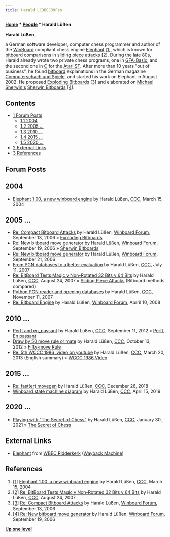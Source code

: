 ```yaml
---
title: Harald LC3BCC39Fen
---
```

**[Home](Home "Home") * [People](People "People") * Harald Lüßen**

**Harald Lüßen**,

a German software developer, computer chess programmer and author of the [WinBoard](WinBoard "WinBoard") compliant chess engine [Elephant](Elephant "Elephant")
<a id="cite-note-1" href="#cite-ref-1">[1]</a>,
which is known for [bitboard](Bitboards "Bitboards") comparisons in [sliding piece attacks](Sliding_Piece_Attacks "Sliding Piece Attacks") <a id="cite-note-2" href="#cite-ref-2">[2]</a>.
During the late 80s, Harald already wrote two private chess programs, one in [GFA-Basic](Basic "Basic"), and the second one in [C](C "C") for the [Atari ST](Atari_ST "Atari ST").
After more than 10 years "out of business", he found [bitboard](Bitboards "Bitboards") explanations in the German magazine [Computerschach und Spiele](Computerschach_und_Spiele "Computerschach und Spiele"), and started his work on Elephant in August 2002.
He proposed [Exploding Bitboards](Exploding_Bitboards "Exploding Bitboards") <a id="cite-note-3" href="#cite-ref-3">[3]</a> and elaborated on [Michael Sherwin's](Michael_Sherwin "Michael Sherwin") [Sherwin Bitboards](Sherwin_Bitboards "Sherwin Bitboards") <a id="cite-note-4" href="#cite-ref-4">[4]</a>.

## Contents

- [1 Forum Posts](#forum-posts)
  - [1.1 2004](#2004)
  - [1.2 2005 ...](#2005-...)
  - [1.3 2010 ...](#2010-...)
  - [1.4 2015 ...](#2015-...)
  - [1.5 2020 ...](#2020-...)
- [2 External Links](#external-links)
- [3 References](#references)

## Forum Posts

## 2004

- [Elephant 1.00, a new winboard engine](https://www.stmintz.com/ccc/index.php?id=354776) by Harald Lüßen, [CCC](CCC "CCC"), March 15, 2004

## 2005 ...

- [Re: Compact Bitboard Attacks](http://www.open-aurec.com/wbforum/viewtopic.php?f=4&t=4523&start=80) by Harald Lüßen, [Winboard Forum](Computer_Chess_Forums "Computer Chess Forums"), September 13, 2006 » [Exploding Bitboards](Exploding_Bitboards "Exploding Bitboards")
- [Re: New bitboard move generator](http://www.open-aurec.com/wbforum/viewtopic.php?f=4&t=5587&start=11) by Harald Lüßen, [Winboard Forum](Computer_Chess_Forums "Computer Chess Forums"), September 19, 2006 » [Sherwin Bitboards](Sherwin_Bitboards "Sherwin Bitboards")
- [Re: New bitboard move generator](http://www.open-aurec.com/wbforum/viewtopic.php?f=4&t=5587&start=20) by Harald Lüßen, [Winboard Forum](Computer_Chess_Forums "Computer Chess Forums"), September 21, 2006
- [From PGN databases to a better evaluation](http://www.talkchess.com/forum/viewtopic.php?t=15020) by Harald Lüßen, [CCC](CCC "CCC"), July 11, 2007
- [Re: BitBoard Tests Magic v Non-Rotated 32 Bits v 64 Bits](http://www.talkchess.com/forum/viewtopic.php?topic_view=threads&p=140111&t=16002) by Harald Lüßen, [CCC](CCC "CCC"), August 24, 2007 » [Sliding Piece Attacks](Sliding_Piece_Attacks "Sliding Piece Attacks") (Bitboard methods compared)
- [Python PGN reader and opening databases](http://www.talkchess.com/forum/viewtopic.php?t=17791) by Harald Lüßen, [CCC](CCC "CCC"), November 11, 2007
- [Re: Bitboard Engine](http://www.open-aurec.com/wbforum/viewtopic.php?f=4&t=7271&start=3) by Harald Lüßen, [Winboard Forum](Computer_Chess_Forums "Computer Chess Forums"), Aprril 10, 2008

## 2010 ...

- [Perft and en_passant](http://www.talkchess.com/forum/viewtopic.php?t=45099) by Harald Lüßen, [CCC](CCC "CCC"), September 11, 2012 » [Perft](Perft "Perft"), [En passant](En_passant "En passant")
- [Draw by 50 move rule or mate](http://www.talkchess.com/forum/viewtopic.php?t=45556) by Harald Lüßen, [CCC](CCC "CCC"), October 13, 2012 » [Fifty-move Rule](Fifty-move_Rule "Fifty-move Rule")
- [Re: 5th WCCC 1986, video on youtube](http://www.talkchess.com/forum/viewtopic.php?t=47544&start=3) by Harald Lüßen, [CCC](CCC "CCC"), March 20, 2013 (English summary) » [WCCC 1986 Video](WCCC_1986#Video "WCCC 1986")

## 2015 ...

- [Re: fast(er) movegen](http://www.talkchess.com/forum3/viewtopic.php?f=7&t=69216&start=32) by Harald Lüßen, [CCC](CCC "CCC"), December 26, 2018
- [Winboard state machine diagram](http://www.talkchess.com/forum3/viewtopic.php?f=7&t=70502) by Harald Lüßen, [CCC](CCC "CCC"), April 15, 2019

## 2020 ...

- [Playing with "The Secret of Chess"](http://www.talkchess.com/forum3/viewtopic.php?f=2&t=76453) by Harald Lüßen, [CCC](CCC "CCC"), January 30, 2021 » [The Secret of Chess](Lyudmil_Tsvetkov#SecretOfChess "Lyudmil Tsvetkov")

## External Links

- [Elephant](https://web.archive.org/web/20120105073311/http://wbec-ridderkerk.nl/html/details1/Elephant.html) from [WBEC Ridderkerk](WBEC "WBEC") ([Wayback Machine](https://en.wikipedia.org/wiki/Wayback_Machine))

## References

1. <a id="cite-ref-1" href="#cite-note-1">[1]</a> [Elephant 1.00, a new winboard engine](https://www.stmintz.com/ccc/index.php?id=354776) by Harald Lüßen, [CCC](CCC "CCC"), March 15, 2004
1. <a id="cite-ref-2" href="#cite-note-2">[2]</a> [Re: BitBoard Tests Magic v Non-Rotated 32 Bits v 64 Bits](http://www.talkchess.com/forum/viewtopic.php?topic_view=threads&p=140111&t=16002) by Harald Lüßen, [CCC](CCC "CCC"), August 24, 2007
1. <a id="cite-ref-3" href="#cite-note-3">[3]</a> [Re: Compact Bitboard Attacks](http://www.open-aurec.com/wbforum/viewtopic.php?f=4&t=4523&start=80) by Harald Lüßen, [Winboard Forum](Computer_Chess_Forums "Computer Chess Forums"), September 13, 2006
1. <a id="cite-ref-4" href="#cite-note-4">[4]</a> [Re: New bitboard move generator](http://www.open-aurec.com/wbforum/viewtopic.php?f=4&t=5587&start=11) by Harald Lüßen, [Winboard Forum](Computer_Chess_Forums "Computer Chess Forums"), September 19, 2006

**[Up one level](People "People")**

